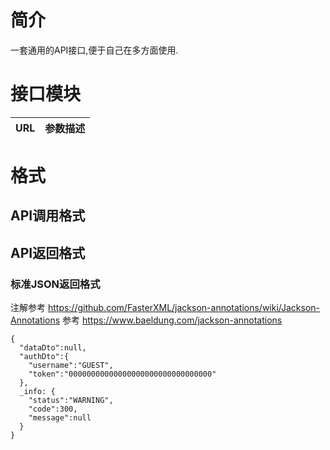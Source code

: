# 简介
一套通用的API接口,便于自己在多方面使用.


# 接口模块

| URL                       | 参数描述                |
| ---                       | -------               |


# 格式
## API调用格式


## API返回格式
### 标准JSON返回格式
注解参考 https://github.com/FasterXML/jackson-annotations/wiki/Jackson-Annotations
参考 https://www.baeldung.com/jackson-annotations
```json5
{
  "dataDto":null,
  "authDto":{
    "username":"GUEST",
    "token":"00000000000000000000000000000000"
  },
  _info: {
    "status":"WARNING",
    "code":300,
    "message":null
  }
}

```